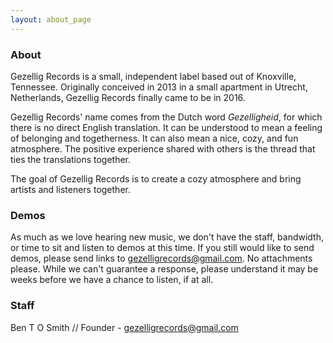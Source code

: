 ```yaml
---
layout: about_page
---
```

### About

Gezellig Records is a small, independent label based out of Knoxville, Tennessee. Originally conceived in 2013 in a small apartment in Utrecht, Netherlands, Gezellig Records finally came to be in 2016.


Gezellig Records' name comes from the Dutch word *Gezelligheid*, for which there is no direct English translation. It can be understood to mean a feeling of belonging and togetherness. It can also mean a nice, cozy, and fun atmosphere. The positive experience shared with others is the thread that ties the translations together.


The goal of Gezellig Records is to create a cozy atmosphere and bring artists and listeners together.


### Demos

As much as we love hearing new music, we don't have the staff, bandwidth, or time to sit and listen to demos at this time. If you still would like to send demos, please send links to gezelligrecords@gmail.com. No attachments please. While we can't guarantee a response, please understand it may be weeks before we have a chance to listen, if at all.


### Staff

Ben T O Smith // Founder  -  gezelligrecords@gmail.com
